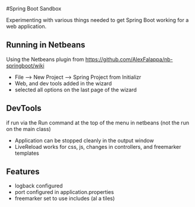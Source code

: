 #Spring Boot Sandbox

Experimenting with various things needed to get Spring Boot working for a web 
application.

## Running in Netbeans

Using the Netbeans plugin from https://github.com/AlexFalappa/nb-springboot/wiki

* File --> New Project --> Spring Project from Initializr
* Web, and dev tools added in the wizard
* selected all options on the last page of the wizard

## DevTools

if run via the Run command at the top of the menu in netbeans (not the 
run on the main class)

* Application can be stopped cleanly in the output window
* LiveReload works for css, js, changes in controllers, and freemarker templates


## Features
* logback configured
* port configured in application.properties
* freemarker set to use includes (al a tiles)

